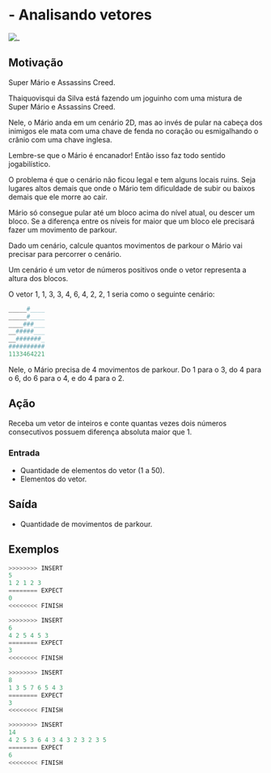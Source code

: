 # - Analisando vetores

![_](cover.jpg)

## Motivação

Super Mário e Assassins Creed.

Thaiquovisqui da Silva está fazendo um joguinho com uma mistura de Super Mário e Assassins Creed.

Nele, o Mário anda em um cenário 2D, mas ao invés de pular na cabeça dos inimigos ele mata com uma chave de fenda no coração ou esmigalhando o crânio com uma chave inglesa.

Lembre-se que o Mário é encanador! Então isso faz todo sentido jogabilístico.

O problema é que o cenário não ficou legal e tem alguns locais ruins. Seja lugares altos demais que onde o Mário tem dificuldade de subir ou baixos demais que ele morre ao cair.

Mário só consegue pular até um bloco acima do nível atual, ou descer um bloco. Se a diferença entre os
níveis for maior que um bloco ele precisará fazer um movimento de parkour.

Dado um cenário, calcule quantos movimentos de parkour o Mário vai precisar para percorrer o cenário.

Um cenário é um vetor de números positivos onde o vetor representa a altura dos blocos.

O vetor 1, 1, 3, 3, 4, 6, 4, 2, 2, 1 seria como o seguinte cenário:

``` py
_____#____
_____#____
____###___
__#####___
__#######_
##########
1133464221
```

Nele, o Mário precisa de 4 movimentos de parkour. Do 1 para o 3, do 4 para o 6, do 6 para o 4, e do 4 para o 2.

## Ação

Receba um vetor de inteiros e conte quantas vezes dois números consecutivos possuem diferença absoluta maior que 1.

### Entrada

* Quantidade de elementos do vetor (1 a 50).
* Elementos do vetor.  

## Saída

* Quantidade de movimentos de parkour.  

## Exemplos

``` py
>>>>>>>> INSERT
5
1 2 1 2 3
======== EXPECT
0
<<<<<<<< FINISH
```

```py
>>>>>>>> INSERT
6
4 2 5 4 5 3
======== EXPECT
3
<<<<<<<< FINISH
```

```py
>>>>>>>> INSERT
8
1 3 5 7 6 5 4 3
======== EXPECT
3
<<<<<<<< FINISH
```

```py
>>>>>>>> INSERT
14
4 2 5 3 6 4 3 4 3 2 3 2 3 5
======== EXPECT
6
<<<<<<<< FINISH
```

